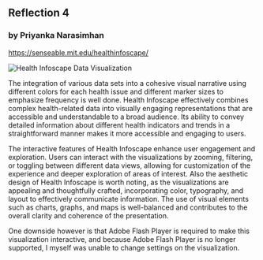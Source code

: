 
## Reflection 4

### by Priyanka Narasimhan

https://senseable.mit.edu/healthinfoscape/

![Health Infoscape Data Visualization](images/r4_img1.png)

The integration of various data sets into a cohesive visual narrative using different colors for each health issue and different marker sizes to emphasize frequency is well done. Health Infoscape effectively combines complex health-related data into visually engaging representations that are accessible and understandable to a broad audience. Its ability to convey detailed information about different health indicators and trends in a straightforward manner makes it more accessible and engaging to users. 

The interactive features of Health Infoscape enhance user engagement and exploration. Users can interact with the visualizations by zooming, filtering, or toggling between different data views, allowing for customization of the experience and deeper exploration of areas of interest. Also the aesthetic design of Health Infoscape is worth noting, as the visualizations are appealing and thoughtfully crafted, incorporating color, typography, and layout to effectively communicate information. The use of visual elements such as charts, graphs, and maps is well-balanced and contributes to the overall clarity and coherence of the presentation.

One downside however is that Adobe Flash Player is required to make this visualization interactive, and because Adobe Flash Player is no longer supported, I myself was unable to change settings on the visualization.
